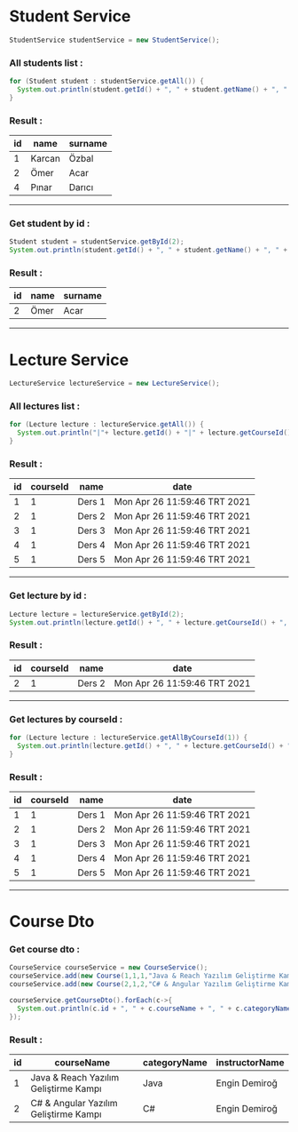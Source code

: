 # Student Service
```Java
StudentService studentService = new StudentService();
```
### All students list : 
```Java
for (Student student : studentService.getAll()) {
  System.out.println(student.getId() + ", " + student.getName() + ", " + student.getSurname());
} 
```
### Result : 
|id|name|surname|
|---|---|---|
|1|Karcan|Özbal|
|2|Ömer|Acar|
|4|Pınar|Darıcı|

* * *

### Get student by id : 
```Java
Student student = studentService.getById(2);
System.out.println(student.getId() + ", " + student.getName() + ", " + student.getSurname());
```
### Result : 
|id|name|surname|
|---|---|---|
|2|Ömer|Acar|

* * *

# Lecture Service
```Java
LectureService lectureService = new LectureService();
```
### All lectures list : 
```Java
for (Lecture lecture : lectureService.getAll()) {
  System.out.println("|"+ lecture.getId() + "|" + lecture.getCourseId() + "|" + lecture.getName() + "|" + lecture.getDate() + "|");
}
```
### Result : 
|id|courseId|name|date|
|---|---|---|---|
|1|1|Ders 1|Mon Apr 26 11:59:46 TRT 2021|
|2|1|Ders 2|Mon Apr 26 11:59:46 TRT 2021|
|3|1|Ders 3|Mon Apr 26 11:59:46 TRT 2021|
|4|1|Ders 4|Mon Apr 26 11:59:46 TRT 2021|
|5|1|Ders 5|Mon Apr 26 11:59:46 TRT 2021|

* * *

### Get lecture by id : 
```Java
Lecture lecture = lectureService.getById(2);
System.out.println(lecture.getId() + ", " + lecture.getCourseId() + ", " + lecture.getName() + ", " + lecture.getDate());
```
### Result : 
|id|courseId|name|date|
|---|---|---|---|
|2|1|Ders 2|Mon Apr 26 11:59:46 TRT 2021|

* * * 

### Get lectures by courseId : 
```Java
for (Lecture lecture : lectureService.getAllByCourseId(1)) {
  System.out.println(lecture.getId() + ", " + lecture.getCourseId() + ", " + lecture.getName() + ", " + lecture.getDate());
}
```
### Result :
|id|courseId|name|date|
|---|---|---|---|
|1|1|Ders 1|Mon Apr 26 11:59:46 TRT 2021|
|2|1|Ders 2|Mon Apr 26 11:59:46 TRT 2021|
|3|1|Ders 3|Mon Apr 26 11:59:46 TRT 2021|
|4|1|Ders 4|Mon Apr 26 11:59:46 TRT 2021|
|5|1|Ders 5|Mon Apr 26 11:59:46 TRT 2021|

* * *

# Course Dto

### Get course dto : 
```Java
CourseService courseService = new CourseService();
courseService.add(new Course(1,1,1,"Java & Reach Yazılım Geliştirme Kampı","","",0,new Date(), new Date()));
courseService.add(new Course(2,1,2,"C# & Angular Yazılım Geliştirme Kampı","","",0,new Date(), new Date()));

courseService.getCourseDto().forEach(c->{
  System.out.println(c.id + ", " + c.courseName + ", " + c.categoryName + ", " + c.instructorName);
});
```

### Result : 
|id|courseName|categoryName|instructorName|
|---|---|---|---|
|1|Java & Reach Yazılım Geliştirme Kampı|Java|Engin Demiroğ|
|2|C# & Angular Yazılım Geliştirme Kampı|C#|Engin Demiroğ|

